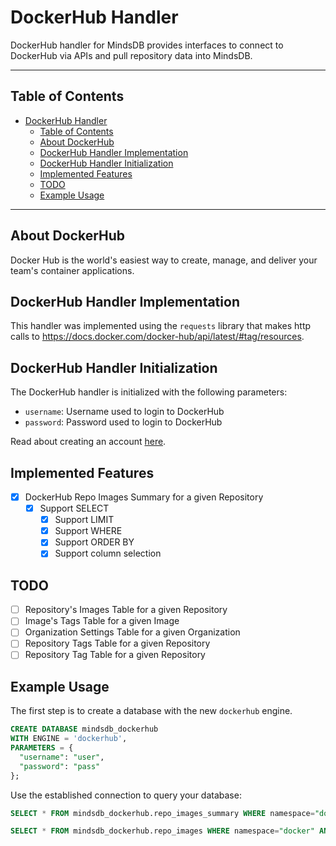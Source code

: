 # DockerHub Handler

DockerHub handler for MindsDB provides interfaces to connect to DockerHub via APIs and pull repository data into MindsDB.

---

## Table of Contents

- [DockerHub Handler](#dockerhub-handler)
  - [Table of Contents](#table-of-contents)
  - [About DockerHub](#about-dockerhub)
  - [DockerHub Handler Implementation](#dockerhub-handler-implementation)
  - [DockerHub Handler Initialization](#dockerhub-handler-initialization)
  - [Implemented Features](#implemented-features)
  - [TODO](#todo)
  - [Example Usage](#example-usage)

---

## About DockerHub

Docker Hub is the world's easiest way to create, manage, and deliver your team's container applications.


## DockerHub Handler Implementation

This handler was implemented using the `requests` library that makes http calls to https://docs.docker.com/docker-hub/api/latest/#tag/resources.

## DockerHub Handler Initialization

The DockerHub handler is initialized with the following parameters:

- `username`: Username used to login to DockerHub
- `password`: Password used to login to DockerHub

Read about creating an account [here](https://hub.docker.com/).

## Implemented Features

- [x] DockerHub Repo Images Summary for a given Repository
  - [x] Support SELECT
    - [x] Support LIMIT
    - [x] Support WHERE
    - [x] Support ORDER BY
    - [x] Support column selection

## TODO

- [ ] Repository's Images Table for a given Repository
- [ ] Image's Tags Table for a given Image
- [ ] Organization Settings Table for a given Organization
- [ ] Repository Tags Table for a given Repository
- [ ] Repository Tag Table for a given Repository

## Example Usage

The first step is to create a database with the new `dockerhub` engine. 

~~~~sql
CREATE DATABASE mindsdb_dockerhub
WITH ENGINE = 'dockerhub',
PARAMETERS = {
  "username": "user",
  "password": "pass"
};
~~~~

Use the established connection to query your database:

~~~~sql
SELECT * FROM mindsdb_dockerhub.repo_images_summary WHERE namespace="docker" AND repository="trusted-registry-nginx";
~~~~

~~~~sql
SELECT * FROM mindsdb_dockerhub.repo_images WHERE namespace="docker" AND repository="trusted-registry-nginx";
~~~~
